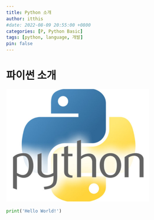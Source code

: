 ```yaml
---
title: Python 소개
author: itthis
#date: 2022-08-09 20:55:00 +0800
categories: [P, Python Basic]
tags: [python, language, 개발]
pin: false
---
```



# **파이썬 소개**

![logo](./imgs/logo.png)

```python
print('Hello World!')
```
